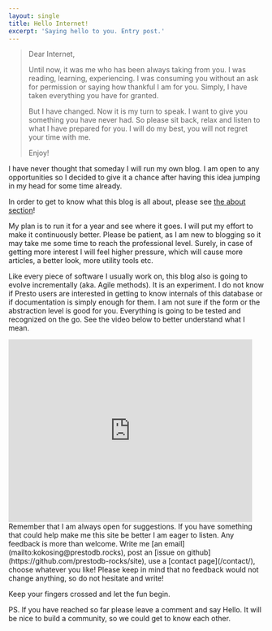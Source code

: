 ```yaml
---
layout: single 
title: Hello Internet!
excerpt: 'Saying hello to you. Entry post.'
---
```


>Dear Internet, 
>
>Until now, it was me who has been always taking from you. I was reading, learning, experiencing. I was consuming you without an ask for permission or saying how thankful I am for you. Simply, I have taken everything you have for granted.
>
>But I have changed. Now it is my turn to speak. I want to give you something you have never had. So please sit back, relax and listen to what I have prepared for you. I will do my best, you will not regret your time with me.
>
>Enjoy!

I have never thought that someday I will run my own blog. I am open to any opportunities so I decided to give it a chance after having this idea jumping in my head for some time already.

In order to get to know what this blog is all about, please see [the about section](/about.html)!

My plan is to run it for a year and see where it goes. I will put my effort to make it continuously better. Please be patient, as I am new to blogging so it may take me some time to reach the professional level. Surely, in case of getting more interest I will feel higher pressure, which will cause more articles, a better look, more utility tools etc.

Like every piece of software I usually work on, this blog also is going to evolve incrementally (aka. Agile methods). 
It is an experiment. I do not know if Presto users are interested in getting to know internals of this database or if documentation is simply enough for them. I am not sure if the form or the abstraction level is good for you. Everything is going to be tested and recognized on the go. 
See the video below to better understand what I mean.

<iframe width="480" height="360" src="http://www.youtube.com/embed/L2zqTYgcpfg" frameborder="0"> </iframe>

</br>
Remember that I am always open for suggestions. If you have something that could help make me this site be better I am eager to listen. Any feedback is more than welcome. Write me [an email](mailto:kokosing@prestodb.rocks), post an [issue on github](https://github.com/prestodb-rocks/site), use a [contact page](/contact/), choose whatever you like! Please keep in mind that no feedback would not change anything, so do not hesitate and write!

Keep your fingers crossed and let the fun begin.

PS. 
If you have reached so far please leave a comment and say Hello. It will be nice to build a community, so we could get to know each other.

